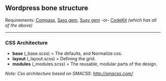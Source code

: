 ## Wordpress bone structure

Requirements: [Compass](http://compass-style.org/), [Sass gem](http://rubygems.org/gems/sass), [Susy gem](http://rubygems.org/search?utf8=%E2%9C%93&query=susy) -or- [CodeKit](http://incident57.com/codekit/) *(which has all of the above)*

------------
### CSS Architecture

+ **base** (_base.scss) = The defaults, and Normalize.css.
+ **layout** (_layout.scss) = Defining the grid. 
+ **modules** (_modules.scss) = The reusable, modular parts of the design. 

*Note: Css architecture based on SMACSS: http://smacss.com/*


